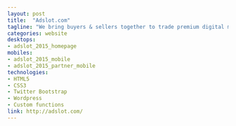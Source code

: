 ```yaml
---
layout: post
title:  "Adslot.com"
tagline: "We bring buyers & sellers together to trade premium digital media at scale."
categories: website
desktops:
- adslot_2015_homepage
mobiles:
- adslot_2015_mobile
- adslot_2015_partner_mobile
technologies:
- HTML5
- CSS3
- Twitter Bootstrap
- Wordpress
- Custom functions
link: http://adslot.com/
---
```




<!-- Working with Adslot's designers I implemented their redesign of Adslot.com.
I wrote templates for [WordPress] and used [Advanced Custom Fields] to enable fully customised and easily editable layouts. I separated existing CSS into [SCSS] modules, removed un&shy;used styles and added in my own stylesheets, building on [Twitter Bootstrap].

I provided input for some design decisions. One example is the behaviour of the video reveal on the homepage. After creating templates for layouts designed in-house I was given the autonomy to extrapolate from the established design language into templates for the [corporate] and [legacy pages] and elements like drop-down menus and the footer.

[SCSS]: http://sass-lang.com/ "SASS Preprocessor"
[Twitter Bootstrap]: http://getbootstrap.com/ "Twitter Bootstrap LESS Framework"
[jQuery]: http://jquery.com/
[WordPress]: http://wordpress.org/  "Wordpress.org"
[Advanced Custom Fields]: http://www.advancedcustomfields.com/ "Advanced Custom Fields"
[corporate]: http://adslot.com/about "Adslot.com Corporate Page"
[legacy pages]: http://www.adslot.com/publisher/how-to-find-direct-advertisers/ "Adslot.com Legacy Page" -->
